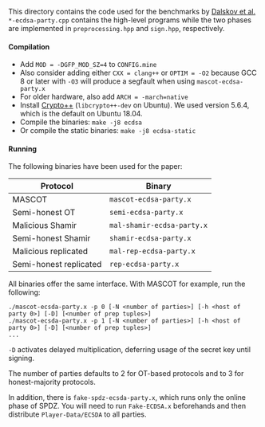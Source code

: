 This directory contains the code used for the benchmarks by [Dalskov
et al.](https://eprint.iacr.org/2019/889) `*-ecdsa-party.cpp`
contains the high-level programs while the two phases are implemented
in `preprocessing.hpp` and `sign.hpp`, respectively.

#### Compilation

- Add `MOD = -DGFP_MOD_SZ=4` to `CONFIG.mine`
- Also consider adding either `CXX = clang++` or `OPTIM = -O2` because GCC 8 or later with `-O3` will produce a segfault when using `mascot-ecdsa-party.x`
- For older hardware, also add `ARCH = -march=native`
- Install [Crypto++](https://www.cryptopp.com) (`libcrypto++-dev` on Ubuntu). We used version 5.6.4, which is the default on Ubuntu 18.04.
- Compile the binaries: `make -j8 ecdsa`
- Or compile the static binaries: `make -j8 ecdsa-static`

#### Running

The following binaries have been used for the paper:

| Protocol | Binary |
| --- | --- |
| MASCOT | `mascot-ecdsa-party.x` |
| Semi-honest OT | `semi-ecdsa-party.x` |
| Malicious Shamir | `mal-shamir-ecdsa-party.x` |
| Semi-honest Shamir | `shamir-ecdsa-party.x` |
| Malicious replicated | `mal-rep-ecdsa-party.x` |
| Semi-honest replicated | `rep-ecdsa-party.x` |

All binaries offer the same interface. With MASCOT for example, run
the following:
```
./mascot-ecsda-party.x -p 0 [-N <number of parties>] [-h <host of party 0>] [-D] [<number of prep tuples>]
./mascot-ecsda-party.x -p 1 [-N <number of parties>] [-h <host of party 0>] [-D] [<number of prep tuples>]
...
```

`-D` activates delayed multiplication, deferring usage of the secret
key until signing.

The number of parties defaults to 2 for OT-based protocols and to 3
for honest-majority protocols.

In addition, there is `fake-spdz-ecsda-party.x`, which runs only the
online phase of SPDZ. You will need to run `Fake-ECDSA.x` beforehands
and then distribute `Player-Data/ECSDA` to all parties.
